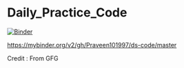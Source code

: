 # Daily_Practice_Code
[![Binder](https://mybinder.org/badge_logo.svg)](https://mybinder.org/v2/gh/Praveen101997/ds-code/master)


https://mybinder.org/v2/gh/Praveen101997/ds-code/master



Credit : From GFG
